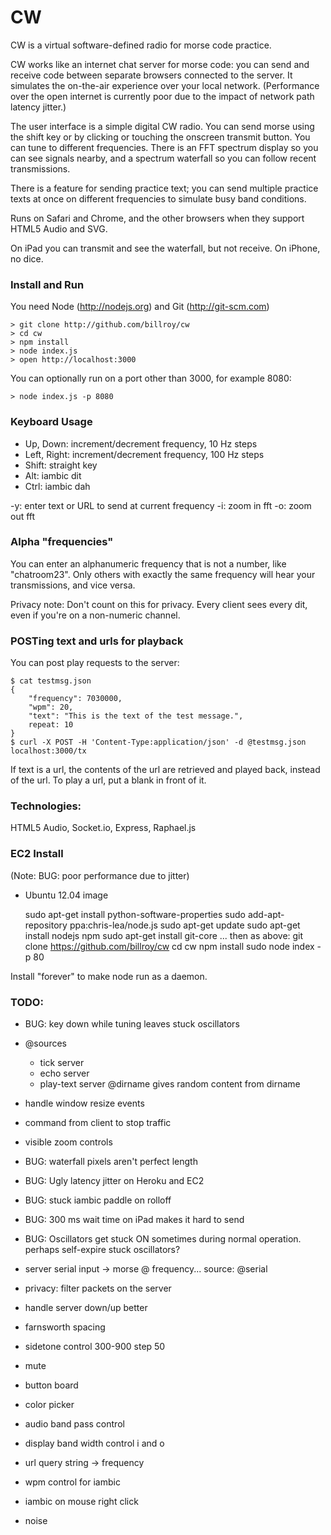 # CW

CW is a virtual software-defined radio for morse code practice.

CW works like an internet chat server for morse code: you can send and receive code between separate browsers connected to the server.  It simulates the on-the-air experience over your local network.  (Performance over the open internet is currently poor due to the impact of network path latency jitter.)

The user interface is a simple digital CW radio.  You can send morse using the shift key or by clicking or touching the onscreen transmit button.  You can tune to different frequencies.  There is an FFT spectrum display so you can see signals nearby, and a spectrum waterfall so you can follow recent transmissions.

There is a feature for sending practice text; you can send multiple practice texts at once on different frequencies to simulate busy band conditions.

Runs on Safari and Chrome, and the other browsers when they support HTML5 Audio and SVG.  

On iPad you can transmit and see the waterfall, but not receive.  On iPhone, no dice.

### Install and Run

You need Node (http://nodejs.org) and Git (http://git-scm.com)

	> git clone http://github.com/billroy/cw
	> cd cw
	> npm install
	> node index.js
	> open http://localhost:3000

You can optionally run on a port other than 3000, for example 8080:

	> node index.js -p 8080

### Keyboard Usage

- Up, Down: increment/decrement frequency, 10 Hz steps
- Left, Right: increment/decrement frequency, 100 Hz steps
- Shift: straight key
- Alt: iambic dit
- Ctrl: iambic dah

-y: enter text or URL to send at current frequency
-i: zoom in fft
-o: zoom out fft


### Alpha "frequencies"

You can enter an alphanumeric frequency that is not a number, like "chatroom23".  Only others with exactly the same frequency will hear your transmissions, and vice versa.

Privacy note: Don't count on this for privacy.  Every client sees every dit, even if you're on a non-numeric channel.


### POSTing text and urls for playback

You can post play requests to the server:

	$ cat testmsg.json 
	{
		"frequency": 7030000,
		"wpm": 20,
		"text": "This is the text of the test message.",
		repeat: 10
	}
	$ curl -X POST -H 'Content-Type:application/json' -d @testmsg.json localhost:3000/tx

If text is a url, the contents of the url are retrieved and played back, instead of the url.  To play a url, put a blank in front of it.

### Technologies:

HTML5 Audio, Socket.io, Express, Raphael.js

### EC2 Install

(Note: BUG: poor performance due to jitter)

- Ubuntu 12.04 image

	sudo apt-get install python-software-properties
	sudo add-apt-repository ppa:chris-lea/node.js
	sudo apt-get update
	sudo apt-get install nodejs npm
	sudo apt-get install git-core
	... then as above:
	git clone https://github.com/billroy/cw
	cd cw
	npm install
	sudo node index -p 80

Install "forever" to make node run as a daemon.
	
### TODO:

- BUG: key down while tuning leaves stuck oscillators

- @sources
	- tick server
	- echo server
	- play-text server
		@dirname gives random content from dirname

- handle window resize events
- command from client to stop traffic
- visible zoom controls

- BUG: waterfall pixels aren't perfect length

- BUG: Ugly latency jitter on Heroku and EC2

- BUG: stuck iambic paddle on rolloff
- BUG: 300 ms wait time on iPad makes it hard to send

- BUG: Oscillators get stuck ON sometimes during normal operation.  perhaps self-expire stuck oscillators?

- server serial input -> morse @ frequency...
	source: @serial

- privacy: filter packets on the server



- handle server down/up better

- farnsworth spacing
- sidetone control 300-900 step 50	

- mute

- button board

- color picker
- audio band pass control
- display band width control
	i and o
- url query string -> frequency
- wpm control for iambic
- iambic on mouse right click

- noise
